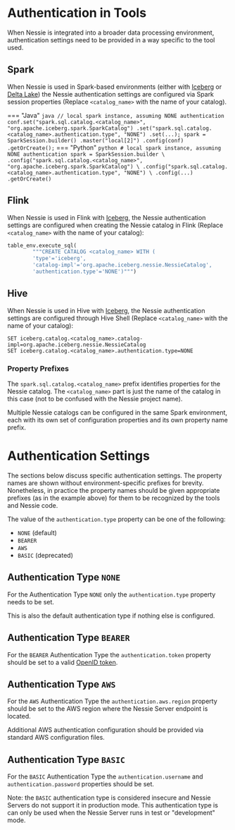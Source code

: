 # Authentication in Tools

When Nessie is integrated into a broader data processing environment, authentication settings need to be provided in
a way specific to the tool used.

## Spark

When Nessie is used in Spark-based environments (either with [Iceberg](./iceberg/index.md) 
or [Delta Lake](./deltalake/index.md)) the Nessie authentication settings are configured via Spark session properties (Replace `<catalog_name>` with the name of your catalog).

=== "Java"
    ``` java
    // local spark instance, assuming NONE authentication
    conf.set("spark.sql.catalog.<catalog_name>", "org.apache.iceberg.spark.SparkCatalog")
        .set("spark.sql.catalog.<catalog_name>.authentication.type", "NONE")
        .set(...);
    spark = SparkSession.builder()
                        .master("local[2]")
                        .config(conf)
                        .getOrCreate();
    ```
=== "Python"
    ``` python
    # local spark instance, assuming NONE authentication
    spark = SparkSession.builder \
            .config("spark.sql.catalog.<catalog_name>", "org.apache.iceberg.spark.SparkCatalog") \
            .config("spark.sql.catalog.<catalog_name>.authentication.type", "NONE") \
            .config(...) 
            .getOrCreate()
    ```

## Flink

When Nessie is used in Flink with [Iceberg](./iceberg/index.md), the Nessie authentication settings are configured when creating the Nessie catalog in Flink (Replace `<catalog_name>` with the name of your catalog):

```python
table_env.execute_sql(
        """CREATE CATALOG <catalog_name> WITH (
        'type'='iceberg',
        'catalog-impl'='org.apache.iceberg.nessie.NessieCatalog',
        'authentication.type'='NONE')""")
```

## Hive

When Nessie is used in Hive with [Iceberg](./iceberg/index.md), the Nessie authentication settings are configured through Hive Shell (Replace `<catalog_name>` with the name of your catalog):

```
SET iceberg.catalog.<catalog_name>.catalog-impl=org.apache.iceberg.nessie.NessieCatalog
SET iceberg.catalog.<catalog_name>.authentication.type=NONE
```

### Property Prefixes

The `spark.sql.catalog.<catalog_name>` prefix identifies properties for the Nessie catalog. The `<catalog_name>` part is just
the name of the catalog in this case (not to be confused with the Nessie project name).

Multiple Nessie catalogs can be configured in the same Spark environment, each with its own
set of configuration properties and its own property name prefix.

# Authentication Settings

The sections below discuss specific authentication settings. The property names are shown without
environment-specific prefixes for brevity. Nonetheless, in practice the property names should be
given appropriate prefixes (as in the example above) for them to be recognized by the tools and Nessie
code.

The value of the `authentication.type` property can be one of the following:

* `NONE` (default)
* `BEARER`
* `AWS`
* `BASIC` (deprecated)

## Authentication Type `NONE`

For the Authentication Type `NONE` only the `authentication.type` property needs to be set.

This is also the default authentication type if nothing else is configured.

## Authentication Type `BEARER`

For the `BEARER` Authentication Type the `authentication.token` property should be set to a valid
[OpenID token](https://openid.net/specs/openid-connect-core-1_0.html).

## Authentication Type `AWS`

For the `AWS` Authentication Type the `authentication.aws.region` property should be set to the
AWS region where the Nessie Server endpoint is located.

Additional AWS authentication configuration should be provided via standard AWS configuration files. 

## Authentication Type `BASIC`

For the `BASIC` Authentication Type the `authentication.username` and `authentication.password` properties
should be set.

Note: the `BASIC` authentication type is considered insecure and Nessie Servers do not support it in production
mode. This authentication type is can only be used when the Nessie Server runs in test or "development" mode.
